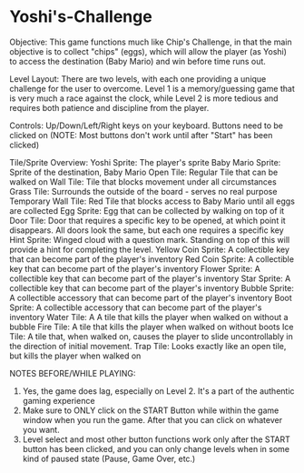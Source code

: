 # Yoshi's-Challenge
  
  Objective: This game functions much like Chip's Challenge, in that the main objective is to collect "chips" (eggs), which will allow
  the player (as Yoshi) to access the destination (Baby Mario) and win before time runs out. 
  
  Level Layout: There are two levels, with each one providing a unique challenge for the user to overcome. Level 1 is a memory/guessing
  game that is very much a race against the clock, while Level 2 is more tedious and requires both patience and discipline from the
  player.
  
  Controls: Up/Down/Left/Right keys on your keyboard. Buttons need to be clicked on (NOTE: Most buttons don't work until after "Start"
  has been clicked)
  
  Tile/Sprite Overview:
  Yoshi Sprite: The player's sprite
  Baby Mario Sprite: Sprite of the destination, Baby Mario
  Open Tile: Regular Tile that can be walked on
  Wall Tile: Tile that blocks movement under all circumstances
  Grass Tile: Surrounds the outside of the board - serves no real purpose
  Temporary Wall Tile: Red Tile that blocks access to Baby Mario until all eggs are collected
  Egg Sprite: Egg that can be collected by walking on top of it 
  Door Tile: Door that requires a specific key to be opened, at which point it disappears. All doors look the same, but each one
  requires a specific key
  Hint Sprite: Winged cloud with a question mark. Standing on top of this will provide a hint for completing the level.
  Yellow Coin Sprite: A collectible key that can become part of the player's inventory
  Red Coin Sprite: A collectible key that can become part of the player's inventory
  Flower Sprite: A collectible key that can become part of the player's inventory
  Star Sprite: A collectible key that can become part of the player's inventory
  Bubble Sprite: A collectible accessory that can become part of the player's inventory
  Boot Sprite: A collectible accessory that can become part of the player's inventory
  Water Tile: A A tile that kills the player when walked on without a bubble
  Fire Tile: A tile that kills the player when walked on without boots
  Ice Tile: A tile that, when walked on, causes the player to slide uncontrollably in the direction of initial movement.
  Trap Tile: Looks exactly like an open tile, but kills the player when walked on
  
  NOTES BEFORE/WHILE PLAYING:
  1) Yes, the game does lag, especially on Level 2. It's a part of the authentic gaming experience
  2) Make sure to ONLY click on the START Button while within the game window when you run the game. After that you can click on
  whatever you want.
  3) Level select and most other button functions work only after the START button has been clicked, and you can only change levels
  when in some kind of paused state (Pause, Game Over, etc.)
